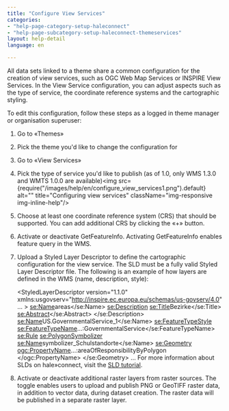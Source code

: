 ```yaml
---
title: "Configure View Services"
categories:
- "help-page-category-setup-haleconnect"
- "help-page-subcategory-setup-haleconnect-themeservices"
layout: help-detail
language: en

---
```


All data sets linked to a theme share a common configuration for the creation of view services, such as OGC Web Map Services or INSPIRE View Services. In the View Service configuration, you can adjust aspects such as the type of service, the coordinate reference systems and the cartographic styling.

To edit this configuration, follow these steps as a logged in theme manager or organisation superuser:

1.	Go to &laquo;Themes&raquo;
1.	Pick the theme you'd like to change the configuration for
1.	Go to &laquo;View Services&raquo;
1.	Pick the type of service you'd like to publish (as of 1.0, only WMS 1.3.0 and WMTS 1.0.0 are available)<img src={require("/images/help/en/configure_view_services1.png").default} alt="" title="Configuring view services" className="img-responsive img-inline-help"/>
1.	Choose at least one coordinate reference system (CRS) that should be supported. You can add additional CRS by clicking the &laquo;+&raquo; button.
1.	Activate or deactivate GetFeatureInfo. Activating GetFeatureInfo enables feature query in the WMS.
1.	Upload a Styled Layer Descriptor to define the cartographic configuration for the view service.
The SLD must be a fully valid Styled Layer Descriptor file. The following is an example of how layers are defined in the WMS (name, description, style):

    <StyledLayerDescriptor version="1.1.0" xmlns:usgovserv="http://inspire.ec.europa.eu/schemas/us-govserv/4.0" … >
      <NamedLayer>
        <se:Name>areas</se:Name>
        <se:Description>
          <se:Title>Bezirke</se:Title>
          <se:Abstract></se:Abstract>
        </se:Description>
        <UserStyle>
          <se:Name>US.GovernmentalService_1</se:Name>
          <se:FeatureTypeStyle>
            <se:FeatureTypeName>…:GovernmentalService</se:FeatureTypeName>
            <se:Rule>
              <se:PolygonSymbolizer>
                <se:Name>symbolizer_Schulstandorte</se:Name>
                <se:Geometry>
                  <ogc:PropertyName>…:areaOfResponsibilityByPolygon
                  </ogc:PropertyName>
                </se:Geometry>
                …
For more information about SLDs on hale»connect, visit the [SLD tutorial](https://www.wetransform.to/help/en/help-page-category-tutorials/help-page-subcategory-tutorials/2018/05/03/sld-tutorial/).

1. Activate or deactivate additional raster layers from raster sources. The toggle enables users to upload and publish PNG or GeoTIFF raster data, in addition to vector data, during dataset creation. The raster data will be published in a separate raster layer.
